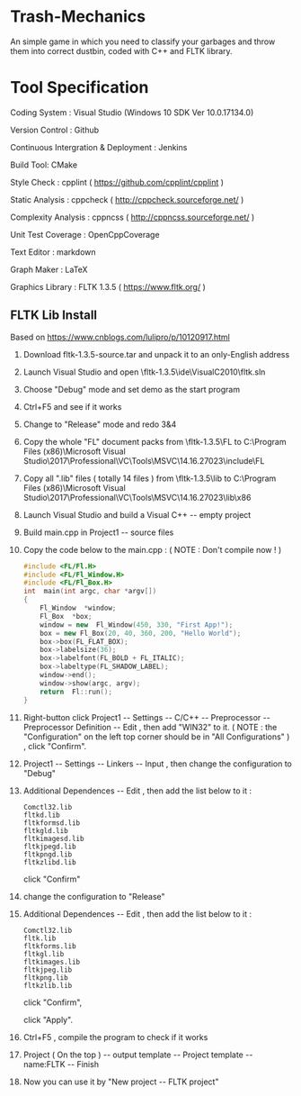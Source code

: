 # Trash-Mechanics
An simple game in which you need to classify your garbages and throw them into correct dustbin, coded with C++ and FLTK library.

# Tool Specification
Coding System : Visual Studio (Windows 10 SDK Ver 10.0.17134.0) 

Version Control : Github

Continuous Intergration & Deployment : Jenkins

Build Tool: CMake

Style Check : cpplint ( https://github.com/cpplint/cpplint )

Static Analysis : cppcheck ( http://cppcheck.sourceforge.net/ ) 

Complexity Analysis : cppncss ( http://cppncss.sourceforge.net/ )

Unit Test Coverage : OpenCppCoverage 

Text Editor : markdown

Graph Maker : LaTeX 

Graphics Library : FLTK 1.3.5 ( https://www.fltk.org/ )

## FLTK Lib Install

Based on https://www.cnblogs.com/lulipro/p/10120917.html

1. Download fltk-1.3.5-source.tar and  unpack it to an only-English address

2. Launch Visual Studio and open \fltk-1.3.5\ide\VisualC2010\fltk.sln 

3. Choose "Debug" mode and set demo as the start program

4. Ctrl+F5 and see if it works

5. Change to "Release" mode and redo 3&4

6. Copy the whole "FL" document packs from \fltk-1.3.5\FL to C:\Program Files (x86)\Microsoft Visual Studio\2017\Professional\VC\Tools\MSVC\14.16.27023\include\FL

7. Copy all ".lib" files ( totally 14 files ) from \fltk-1.3.5\lib to C:\Program Files (x86)\Microsoft Visual Studio\2017\Professional\VC\Tools\MSVC\14.16.27023\lib\x86

8. Launch Visual Studio and build a Visual C++ -- empty project

9. Build main.cpp in Project1 -- source files 

10. Copy the code below to the main.cpp : ( NOTE : Don't compile now ! )

    ```c++
    #include <FL/Fl.H>
    #include <FL/Fl_Window.H>
    #include <FL/Fl_Box.H>
    int  main(int argc, char *argv[])
    {
    	Fl_Window  *window;
    	Fl_Box  *box;
    	window = new  Fl_Window(450, 330, "First App!");
    	box = new Fl_Box(20, 40, 360, 200, "Hello World");
    	box->box(FL_FLAT_BOX);
    	box->labelsize(36);                   
    	box->labelfont(FL_BOLD + FL_ITALIC);  
    	box->labeltype(FL_SHADOW_LABEL);      
    	window->end();
    	window->show(argc, argv);
    	return  Fl::run();
    }
    ```

11. Right-button click Project1 -- Settings -- C/C++ -- Preprocessor -- Preprocessor Definition -- Edit , then add "WIN32" to it. ( NOTE : the "Configuration" on the left top corner should be in "All Configurations" ) , click "Confirm".

12. Project1 -- Settings -- Linkers -- Input , then change the configuration to "Debug"

13. Additional Dependences -- Edit , then add the list below to it :

    ```
    Comctl32.lib
    fltkd.lib
    fltkformsd.lib
    fltkgld.lib
    fltkimagesd.lib
    fltkjpegd.lib
    fltkpngd.lib
    fltkzlibd.lib
    ```

    click "Confirm"

14. change the configuration to "Release" 

15. Additional Dependences -- Edit , then add the list below to it :

    ```
    Comctl32.lib
    fltk.lib
    fltkforms.lib
    fltkgl.lib
    fltkimages.lib
    fltkjpeg.lib
    fltkpng.lib
    fltkzlib.lib
    ```

    click "Confirm",

    click "Apply".

16. Ctrl+F5 , compile the program to check if it works
17. Project ( On the top ) -- output template -- Project template -- name:FLTK -- Finish
18. Now you can use it by "New project -- FLTK project"

